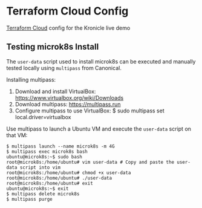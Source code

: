 # Terraform Cloud Config

[Terraform Cloud](https://www.terraform.io/cloud) config for the Kronicle live demo

## Testing microk8s Install

The `user-data` script used to install microk8s can be executed and manually tested locally using
`multipass` from Canonical.  

Installing multipass:

1. Download and install VirtualBox: https://www.virtualbox.org/wiki/Downloads
2. Download multipass: https://multipass.run 
3. Configure multipass to use VirtualBox: $ sudo multipass set local.driver=virtualbox

Use multipass to launch a Ubuntu VM and execute the `user-data` script on that VM: 

```shell
$ multipass launch --name microk8s -m 4G
$ multipass exec microk8s bash
ubuntu@microk8s:~$ sudo bash
root@microk8s:/home/ubuntu# vim user-data # Copy and paste the user-data script into vim
root@microk8s:/home/ubuntu# chmod +x user-data 
root@microk8s:/home/ubuntu# ./user-data
root@microk8s:/home/ubuntu# exit
ubuntu@microk8s:~$ exit
$ multipass delete microk8s
$ multipass purge
```
